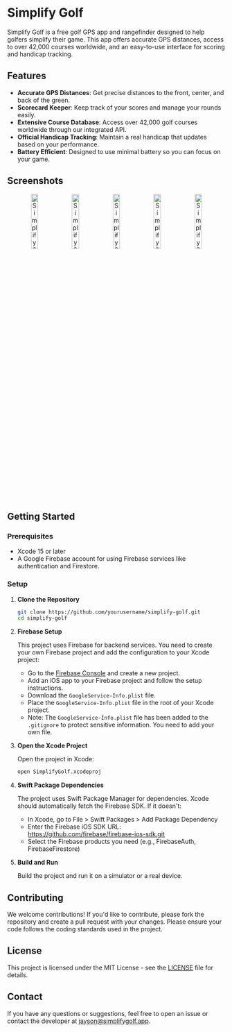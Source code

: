 # Simplify Golf

Simplify Golf is a free golf GPS app and rangefinder designed to help golfers simplify their game. This app offers accurate GPS distances, access to over 42,000 courses worldwide, and an easy-to-use interface for scoring and handicap tracking.

## Features

- **Accurate GPS Distances**: Get precise distances to the front, center, and back of the green.
- **Scorecard Keeper**: Keep track of your scores and manage your rounds easily.
- **Extensive Course Database**: Access over 42,000 golf courses worldwide through our integrated API.
- **Official Handicap Tracking**: Maintain a real handicap that updates based on your performance.
- **Battery Efficient**: Designed to use minimal battery so you can focus on your game.

## Screenshots

<div align="center">
  <img src="https://i.imgur.com/QANOkZk.png" alt="Simplify Golf Main Menu" width="18%">
  <img src="https://i.imgur.com/y8Uot13.png" alt="Simplify Golf Course View" width="18%">
  <img src="https://i.imgur.com/HtcR2De.png" alt="Simplify Golf Scorecard" width="18%">
  <img src="https://i.imgur.com/D1iojy4.png" alt="Simplify Golf Statistics" width="18%">
  <img src="https://i.imgur.com/kDUwivc.png" alt="Simplify Golf Round Details" width="18%">
</div>

## Getting Started

### Prerequisites

- Xcode 15 or later
- A Google Firebase account for using Firebase services like authentication and Firestore.

### Setup

1. **Clone the Repository**

   ```bash
   git clone https://github.com/yourusername/simplify-golf.git
   cd simplify-golf
   ```

2. **Firebase Setup**

   This project uses Firebase for backend services. You need to create your own Firebase project and add the configuration to your Xcode project:

   - Go to the [Firebase Console](https://console.firebase.google.com/) and create a new project.
   - Add an iOS app to your Firebase project and follow the setup instructions.
   - Download the `GoogleService-Info.plist` file.
   - Place the `GoogleService-Info.plist` file in the root of your Xcode project.
   - Note: The `GoogleService-Info.plist` file has been added to the `.gitignore` to protect sensitive information. You need to add your own file.

3. **Open the Xcode Project**

   Open the project in Xcode:

   ```bash
   open SimplifyGolf.xcodeproj
   ```

4. **Swift Package Dependencies**

   The project uses Swift Package Manager for dependencies. Xcode should automatically fetch the Firebase SDK. If it doesn't:
   
   - In Xcode, go to File > Swift Packages > Add Package Dependency
   - Enter the Firebase iOS SDK URL: https://github.com/firebase/firebase-ios-sdk.git
   - Select the Firebase products you need (e.g., FirebaseAuth, FirebaseFirestore)

5. **Build and Run**

   Build the project and run it on a simulator or a real device.

## Contributing

We welcome contributions! If you'd like to contribute, please fork the repository and create a pull request with your changes. Please ensure your code follows the coding standards used in the project.

## License

This project is licensed under the MIT License - see the [LICENSE](LICENSE) file for details.

## Contact

If you have any questions or suggestions, feel free to open an issue or contact the developer at [jayson@simplifygolf.app](mailto:jayson@simplifygolf.app).